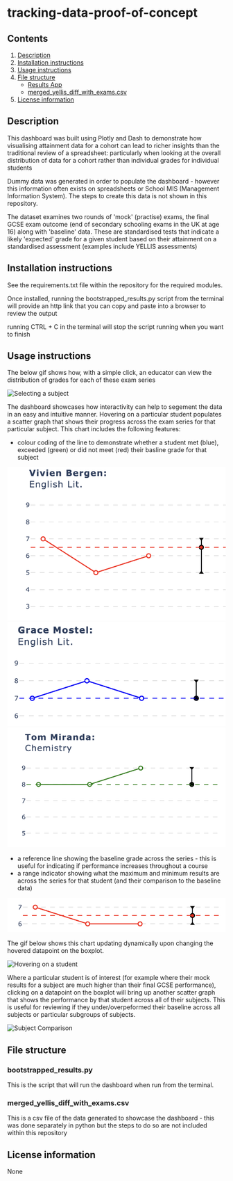 # tracking-data-proof-of-concept

## Contents
1. [Description](#description)
1. [Installation instructions](#installation-instructions)
1. [Usage instructions](#usage-instructions)
1. [File structure](#file-structure)
    - [Results App](#bootstrapped_resultspy)
    - [merged_yellis_diff_with_exams.csv](#merged_yellis_diff_with_examscsv)
1. [License information](#license-information)

## Description

This dashboard was built using Plotly and Dash to demonstrate how visualising attainment data for a cohort can lead to richer insights than the traditional review of a spreadsheet: particularly when looking at the overall distribution of data for a cohort rather than individual grades for individual students

Dummy data was generated in order to populate the dashboard - however this information often exists on spreadsheets or School MIS (Management Information System). The steps to create this data is not shown in this repository.

The dataset examines two rounds of 'mock' (practise) exams, the final GCSE exam outcome (end of secondary schooling exams in the UK at age 16) along with 'baseline' data. These are standardised tests that indicate a likely 'expected' grade for a given student based on their attainment on a standardised assessment (examples include YELLIS assessments)

## Installation instructions

See the requirements.txt file within the repository for the required modules.

Once installed, running the bootstrapped_results.py script from the terminal will provide an http link that you can copy and paste into a browser to review the output

running CTRL + C in the terminal will stop the script running when you want to finish

## Usage instructions

The below gif shows how, with a simple click, an educator can view the distribution of grades for each of these exam series

![Selecting a subject](Images/Menu-Select.gif)

The dashboard showcases how interactivity can help to segement the data in an easy and intuitive manner. Hovering on a particular student populates a scatter graph that shows their progress across the exam series for that particular subject. This chart includes the following features:
- colour coding of the line to demonstrate whether a student met (blue), exceeded (green) or did not meet (red) their basline grade for that subject

![Alt text](Images/Red.png)
![Alt text](Images/Blue.png)
![Alt text](Images/Green.png)

- a reference line showing the baseline grade across the series - this is useful for indicating if performance increases throughout a course
- a range indicator showing what the maximum and minimum results are across the series for that student (and their comparison to the baseline data)

![Alt text](Images/Range.png)

The gif below shows this chart updating dynamically upon changing the hovered datapoint on the boxplot.

![Hovering on a student](Images/Hover.gif)

Where a particular student is of interest (for example where their mock results for a subject are much higher than their final GCSE performance), clicking on a datapoint on the boxplot will bring up another scatter graph that shows the performance by that student across all of their subjects. This is useful for reviewing if they under/overpeformed their baseline across all subjects or particular subgroups of subjects.

![Subject Comparison](Images/Comparisonsmov.gif)


## File structure

### bootstrapped_results.py 
This is the script that will run the dashboard when run from the terminal.

### merged_yellis_diff_with_exams.csv
This is a csv file of the data generated to showcase the dashboard - this was done separately in python but the steps to do so are not included within this repository

## License information

None